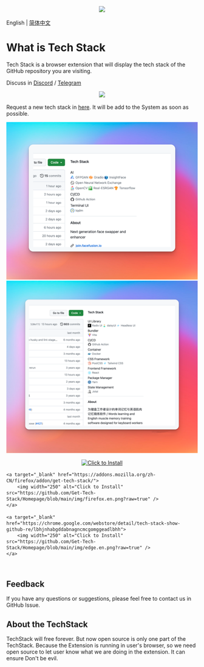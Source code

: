 <p align="center">
    <img src="https://github.com/Get-Tech-Stack/TechStack/blob/main/img/logo.png" height="128"/></a>
</p>

English | [简体中文](./README.zh-CN.md)
# What is Tech Stack
Tech Stack is a browser extension that will display the tech stack of the GitHub repository you are visiting.

Discuss in [Discord](https://discord.gg/hEXF9utNHH) / [Telegram](https://t.me/gettechstack) 
    
<p align="center">
    <a href="https://twitter.com/intent/follow?screen_name=gettechstack">
        <img src="https://img.shields.io/badge/twitter-%40TechStack-blue.svg?&color=%2385c8c8&logo=twitter&style=for-the-badge" />
    </a>
</p>

Request a new tech stack in [here](https://submit-techstack.zeabur.app/). It will be add to the System as soon as possible.

</div>

![Alt text](img/1.png)
![Alt text](img/2.png)

<p align="center">
    <a target="_blank" href="https://chrome.google.com/webstore/detail/tech-stack-show-github-re/lbhjnhabgddabnagncmcgomggeadlbhh">
        <img width="250" alt="Click to Install" src="https://github.com/Get-Tech-Stack/Homepage/blob/main/img/chrome.en.png?raw=true" />
    </a>

    <a target="_blank" href="https://addons.mozilla.org/zh-CN/firefox/addon/get-tech-stack/">
        <img width="250" alt="Click to Install" src="https://github.com/Get-Tech-Stack/Homepage/blob/main/img/firefox.en.png?raw=true" />
    </a>

    <a target="_blank" href="https://chrome.google.com/webstore/detail/tech-stack-show-github-re/lbhjnhabgddabnagncmcgomggeadlbhh">
        <img width="250" alt="Click to Install" src="https://github.com/Get-Tech-Stack/Homepage/blob/main/img/edge.en.png?raw=true" />
    </a>

</p>

<br />

## Feedback
If you have any questions or suggestions, please feel free to contact us in GitHub Issue.

## About the TechStack
TechStack will free forever. But now open source is only one part of the TechStack. Because the Extension is running in user's browser, so we need open source to let user know what we are doing in the extension. It can ensure Don't be evil.
